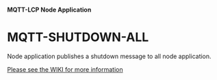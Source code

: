 #### MQTT-LCP Node Application

# MQTT-SHUTDOWN-ALL

Node application publishes a shutdown message to all node application.

[Please see the WIKI for more information](https://github.com/rphughespa/mqtt-lcp/wiki)
